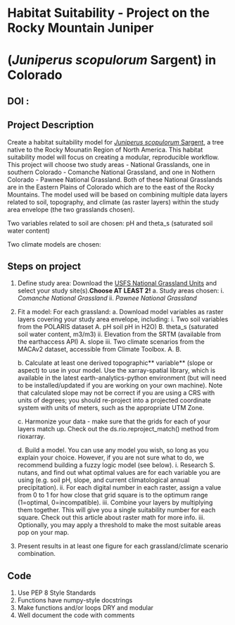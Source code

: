 # Habitat Suitability - Project on the Rocky Mountain Juniper
# (*Juniperus scopulorum* Sargent) in Colorado

## DOI :

## Project Description
Create a habitat suitability model for 
[*Juniperus scopulorum* Sargent](https://plants.usda.gov/DocumentLibrary/factsheet/pdf/fs_jusc2.pdf), 
a tree native to the Rocky Mounatin Region of North America. This habitat suitability 
model will focus on creating a modular, reproducible workflow. This project will 
choose two study areas - National Grasslands, one in southern Colorado - Comanche 
National Grassland, and one in Nothern Colorado - Pawnee National Grassland. Both 
of these National Grasslands are in the Eastern Plains of Colorado which are to 
the east of the Rocky Mountains. The model used will be based on combining multiple 
data layers related to soil, topography, and climate (as raster layers) within the 
study area envelope (the two grasslands chosen).

Two variables related to soil are chosen: pH and theta_s (saturated soil water content)

Two climate models are chosen:


## Steps on project
1. Define study area: Download the 
[USFS National Grassland Units](https://data-usfs.hub.arcgis.com/datasets/usfs::national-grassland-units-feature-layer/explore?location=38.859474%2C-103.043221%2C6.81) 
and select your study site(s).**Choose AT LEAST 2!**
    a. Study areas chosen:
        i. *Comanche National Grassland*
        ii. *Pawnee National Grassland*

2. Fit a model: For each grassland:
    a. Download model variables as raster layers covering your study area envelope, including:
        i. Two soil variables from the POLARIS dataset
            A. pH soil pH in H2O)
            B. theta_s (saturated soil water content, m3/m3)
        ii. Elevation from the SRTM (available from the earthaccess API)
            A. slope
        iii. Two climate scenarios from the MACAv2 dataset, accessible from Climate Toolbox. 
            A. 
            B. 

    b. Calculate at least one derived topographic** variable** (slope or aspect) 
    to use in your model. Use the xarray-spatial library, which is available in 
    the latest earth-analytics-python environment (but will need to be 
    installed/updated if you are working on your own machine). Note that calculated 
    slope may not be correct if you are using a CRS with units of degrees; you 
    should re-project into a projected coordinate system with units of meters, 
    such as the appropriate UTM Zone.

    c. Harmonize your data - make sure that the grids for each of your layers 
    match up. Check out the ds.rio.reproject_match() method from rioxarray.
    
    d. Build a model. You can use any model you wish, so long as you explain 
    your choice. However, if you are not sure what to do, we recommend building 
    a fuzzy logic model (see below).
        i. Research S. nutans, and find out what optimal values are for each 
        variable you are using (e.g. soil pH, slope, and current climatological 
        annual precipitation).
        ii. For each digital number in each raster, assign a value from 0 to 1 
        for how close that grid square is to the optimum range (1=optimal, 0=incompatible).
        iii. Combine your layers by multiplying them together. This will give you a 
        single suitability number for each square. Check out this article about raster 
        math for more info.
        iii. Optionally, you may apply a threshold to make the most suitable areas 
        pop on your map.

3. Present results in at least one figure for each grassland/climate 
scenario combination.

## Code

1. Use PEP 8 Style Standards
2. Functions have numpy-style docstrings
3. Make functions and/or loops DRY and modular
4. Well document the code with comments
